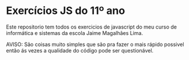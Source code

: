 # Exercícios JS do 11º ano

Este repositorio tem todos os exercicios de javascript do meu curso de informática e sistemas da escola Jaime Magalhães Lima.

AVISO: São coisas muito simples que são pra fazer o mais rápido possivel então ás vezes a qualidade do código pode ser questionável.

